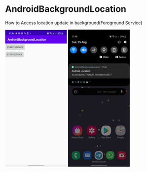 # AndroidBackgroundLocation
How to Access location update in background(Foreground Service)


![compose-upload](https://github.com/mahdices/AndroidBackgroundLocation/blob/master/Screenshots/screen1.jpeg)
![compose-upload](https://github.com/mahdices/AndroidBackgroundLocation/blob/master/Screenshots/screen2.jpeg)
